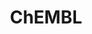 ---
layout: default
bigquery: https://console.cloud.google.com/bigquery?p=patents-public-data&d=ebi_chembl&page=dataset
citation: '"The ChEMBL database in 2017." Anna Gaulton, Anne Hersey, Michał Nowotka,
  A Patrícia Bento, Jon Chambers, David Mendez, Prudence Mutowo, Francis Atkinson,
  Louisa J Bellis, Elena Cibrián-Uhalte, Mark Davies, Nathan Dedman, Anneli Karlsson,
  María Paula Magariños, John P Overington, George Papadatos, Ines Smit, Andrew R
  Leach Nucleic acids Research (2017) 45 (Database Issue), D945-D954'
contributors: European Bioinformatics Institute
cost: None
description: ChEMBL Data is a manually curated database of small molecules used in
  drug discovery, including information about existing patented drugs.
documentation: 'schema: https://www.ebi.ac.uk/chembl/db_schema


  '
last_edit: 04/07/2022, 09:44:11
location: https://console.cloud.google.com/marketplace/product/google_patents_public_datasets/chembl
maintained_by: EMBL-EBI, an outstation of European Molecular Biology Laboratory
related_publications: '

  ChEMBL: towards direct deposition of bioassay data.


  Mendez D, Gaulton A, Bento AP, Chambers J, De Veij M, Félix E, Magariños MP, Mosquera
  JF, Mutowo P, Nowotka M, Gordillo-Marañón M, Hunter F, Junco L, Mugumbate G, Rodriguez-Lopez
  M, Atkinson F, Bosc N, Radoux CJ, Segura-Cabrera A, Hersey A, Leach AR.


  — Nucleic Acids Res. 2019; 47(D1):D930-D940. doi: 10.1093/nar/gky1075

  '
schema_fields:
- hbd_lipinski
- relationship_desc
- site_residues
- molfile
- assay_desc
- chirality
- topical
- drug_product_flag
- job_id
- irac_class_id
- warning_year
- site_name
- oral
- cell_description
- ddd_admr
- activity_comment
- qed_weighted
- entity_id
- withdrawn_flag
- variant_id
- component_id
- compd_id
- source_domain_id
- biocomp_id
- product_id
- compound_key
- activity_count
- abstract
- status
- activity_id
- cell_source_organism
- nda_type
- sitecomp_id
- molsyn_id
- go_id
- ap_id
- assay_source
- lle
- major_class
- target_mapping
- doc_type
- assay_organism
- first_approval
- related_tid
- caloha_id
- hrac_code
- issue
- bto_id
- annotation
- mc_tax_id
- indref_id
- res_stem_id
- label
- authors
- therapeutic_flag
- cell_source_tax_id
- applicant_full_name
- who_name
- name
- level4
- synonyms
- standard_value
- result_flag
- species_group_flag
- rgid
- withdrawn_country
- accession
- protein_class_id
- protclasssyn_id
- downgraded
- usan_substem
- l3
- assay_tissue
- route
- standard_upper_value
- pathway_id
- sequence_md5sum
- action_type
- prod_pat_id
- binding_site_comment
- disease_efficacy
- met_id
- uo_units
- molregno
- l7
- sei
- protein_class_synonym
- doc_id
- uberon_id
- innovator_company
- src_id
- toid
- warnref_id
- ddd_comment
- enzyme_name
- comp_go_id
- le
- submission_date
- mechanism_comment
- heavy_atoms
- target_desc
- mol_atc_id
- assay_subcellular_fraction
- cell_id
- assay_tax_id
- usan_stem
- mecref_id
- curation_comment
- data_validity_comment
- drug_record_id
- smarts
- mesh_id
- parameter_type
- published_units
- comments
- frac_class_id
- normal_range_max
- delist_flag
- domain_id
- priority
- confidence
- assay_test_type
- text_value
- molecule_type
- actsm_id
- src_description
- patent_id
- first_page
- parent_go_id
- doi
- metref_id
- assay_type
- psa
- cx_logp
- std_act_id
- target_type
- direct_interaction
- subgroup
- qudt_units
- chebi_par_id
- mc_organism
- standard_inchi_key
- mc_target_name
- compsyn_id
- comp_class_id
- cx_most_apka
- prodrug
- pref_name
- aromatic_rings
- units
- level3_description
- standard_relation
- syn_type
- upper_value
- as_id
- definition
- l1
- level1_description
- domain_description
- warning_description
- src_short_name
- usan_stem_id
- standard_units
- relation
- parent_id
- src_assay_id
- homologue
- publication_number
- assay_strain
- db_source
- bao_format
- molecular_mechanism
- acd_most_bpka
- mol_hrac_id
- component_type
- warning_type
- published_value
- last_active
- cidx
- targrel_id
- pubmed_id
- indication_class
- published_type
- updated_on
- ddd_id
- l4
- polymer_flag
- title
- ddd_units
- warning_id
- end_position
- withdrawn_class
- l2
- tax_id
- ddd_value
- enzyme_tid
- mesh_heading
- updated_by
- smid
- compound_name
- parenteral
- ingredient
- num_ro5_violations
- black_box_warning
- standard_text_value
- src_compound_id
- hba
- who_extra
- ad_type
- mol_irac_id
- predbind_id
- substrate_record_id
- num_alerts
- acd_logd
- clo_id
- selectivity_comment
- sequence
- site_id
- class_level
- research_stem
- protein_class_desc
- active_ingredient
- cell_ontology_id
- trade_name
- set_name
- mc_target_type
- company
- bao_id
- alert_id
- patent_no
- ass_cls_map_id
- cell_source_tissue
- first_in_class
- organism
- molecular_species
- mol_frac_id
- orig_description
- assay_param_id
- frac_code
- full_mwt
- full_molformula
- aidx
- ref_url
- l6
- relationship_type
- confidence_score
- last_page
- idx
- standard_type
- class_type
- bao_endpoint
- co_stem_id
- assay_class_id
- year
- l5
- ridx
- parameter_value
- mechanism_of_action
- normal_range_min
- warning_country
- formulation_id
- approval_date
- alert_name
- stem
- met_conversion
- cx_logd
- domain_name
- mutation
- max_phase_for_ind
- curated_by
- bei
- volume
- efo_term
- efo_id
- warning_class
- strength
- stem_class
- chembl_id
- tbl
- level3
- value
- ro3_pass
- ref_id
- cpd_str_alert_id
- withdrawn_reason
- usan_year
- hrac_class_id
- level2
- usan_stem_definition
- standard_flag
- atc_code
- journal
- creation_date
- mw_freebase
- relationship
- hba_lipinski
- start_position
- rtb
- short_name
- isoform
- pathway_key
- previous_company
- hbd
- mec_id
- mc_target_accession
- canonical_smiles
- published_relation
- domain_type
- ref_type
- prediction_method
- drugind_id
- cell_name
- natural_product
- cx_most_bpka
- metabolite_record_id
- standard_inchi
- met_comment
- level4_description
- component_synonym
- acd_most_apka
- alogp
- withdrawn_year
- oc_id
- stat
- tissue_id
- db_version
- assay_id
- type
- pchembl_value
- aspect
- helm_notation
- active_molregno
- drug_substance_flag
- availability_type
- inorganic_flag
- assay_cell_type
- parent_type
- country
- num_lipinski_ro5_violations
- description
- acd_logp
- structure_type
- tid_fixed
- path
- entity_type
- record_id
- source
- assay_category
- patent_expire_date
- level1
- version
- level5
- cl_lincs_id
- l8
- max_phase
- log_id
- targcomp_id
- tid
- parent_molregno
- dosage_form
- alert_set_id
- level2_description
- irac_code
- patent_use_code
- potential_duplicate
- cellosaurus_id
- dosed_ingredient
- mw_monoisotopic
shortname: chembl
tags:
- biotechnology
- health
- chemical
- bioinformatics
- medical
terms_of_use: CC BY-SA 3.0
title: ChEMBL
uuid: e232a192-965c-4ec9-904c-155b6dfe56c5
---